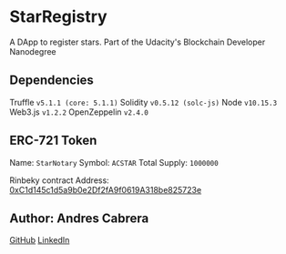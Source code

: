 # StarRegistry

A DApp to register stars. Part of the Udacity's Blockchain Developer Nanodegree

## Dependencies

Truffle `v5.1.1 (core: 5.1.1)`
Solidity `v0.5.12 (solc-js)`
Node `v10.15.3`
Web3.js `v1.2.2`
OpenZeppelin `v2.4.0`

## ERC-721 Token

Name: `StarNotary`
Symbol: `ACSTAR`
Total Supply: `1000000`

Rinbeky contract Address: [0xC1d145c1d5a9b0e2Df2fA9f0619A318be825723e](https://rinkeby.etherscan.io/address/0xC1d145c1d5a9b0e2Df2fA9f0619A318be825723e)

## Author: Andres Cabrera

[GitHub](https://github.com/andrescabsi14)
[LinkedIn](https://www.linkedin.com/in/andrescabsi/)
